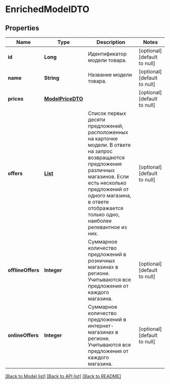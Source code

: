 # EnrichedModelDTO
## Properties

| Name | Type | Description | Notes |
|------------ | ------------- | ------------- | -------------|
| **id** | **Long** | Идентификатор модели товара. | [optional] [default to null] |
| **name** | **String** | Название модели товара. | [optional] [default to null] |
| **prices** | [**ModelPriceDTO**](ModelPriceDTO.md) |  | [optional] [default to null] |
| **offers** | [**List**](ModelOfferDTO.md) | Список первых десяти предложений, расположенных на карточке модели.  В ответе на запрос возвращаются предложения различных магазинов. Если есть несколько предложений от одного магазина, в ответе отображается только одно, наиболее релевантное из них.  | [optional] [default to null] |
| **offlineOffers** | **Integer** | Суммарное количество предложений в розничных магазинах в регионе. Учитываются все предложения от каждого магазина. | [optional] [default to null] |
| **onlineOffers** | **Integer** | Суммарное количество предложений в интернет-магазинах в регионе. Учитываются все предложения от каждого магазина. | [optional] [default to null] |

[[Back to Model list]](../README.md#documentation-for-models) [[Back to API list]](../README.md#documentation-for-api-endpoints) [[Back to README]](../README.md)

